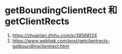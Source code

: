 # getBoundingClientRect 和 getClientRects
1. https://zhuanlan.zhihu.com/p/38568124
2. https://www.webhek.com/post/getclientrects-getboundingclientrect.html